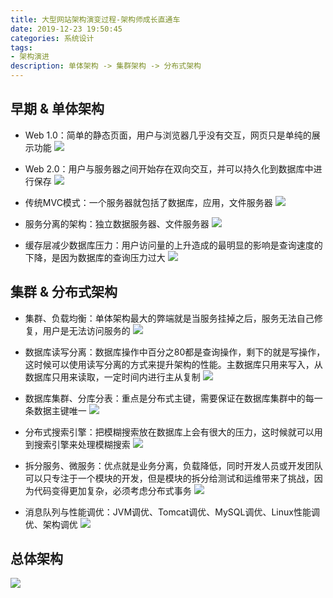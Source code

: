 ```yaml
---
title: 大型网站架构演变过程-架构师成长直通车
date: 2019-12-23 19:50:45
categories: 系统设计
tags: 
- 架构演进
description: 单体架构 -> 集群架构 -> 分布式架构
---
```


## 早期 & 单体架构
- Web 1.0：简单的静态页面，用户与浏览器几乎没有交互，网页只是单纯的展示功能
![](/images/architecture/revolution/1.png)

- Web 2.0：用户与服务器之间开始存在双向交互，并可以持久化到数据库中进行保存
![](/images/architecture/revolution/2.png)

- 传统MVC模式：一个服务器就包括了数据库，应用，文件服务器
![](/images/architecture/revolution/3.png)

- 服务分离的架构：独立数据服务器、文件服务器
![](/images/architecture/revolution/4.png)

- 缓存层减少数据库压力：用户访问量的上升造成的最明显的影响是查询速度的下降，是因为数据库的查询压力过大
![](/images/architecture/revolution/5.png)

## 集群 & 分布式架构
- 集群、负载均衡：单体架构最大的弊端就是当服务挂掉之后，服务无法自己修复，用户是无法访问服务的
![](/images/architecture/revolution/6.png)

- 数据库读写分离：数据库操作中百分之80都是查询操作，剩下的就是写操作，这时候可以使用读写分离的方式来提升架构的性能。主数据库只用来写入，从数据库只用来读取，一定时间内进行主从复制
![](/images/architecture/revolution/7.png)

- 数据库集群、分库分表：重点是分布式主键，需要保证在数据库集群中的每一条数据主键唯一
![](/images/architecture/revolution/8.png)

- 分布式搜索引擎：把模糊搜索放在数据库上会有很大的压力，这时候就可以用到搜索引擎来处理模糊搜索
![](/images/architecture/revolution/9.png)

- 拆分服务、微服务：优点就是业务分离，负载降低，同时开发人员或开发团队可以只专注于一个模块的开发，但是模块的拆分给测试和运维带来了挑战，因为代码变得更加复杂，必须考虑分布式事务
![](/images/architecture/revolution/10.png)

- 消息队列与性能调优：JVM调优、Tomcat调优、MySQL调优、Linux性能调优、架构调优
![](/images/architecture/revolution/11.png)

## 总体架构
![](/images/architecture/revolution/0.png)